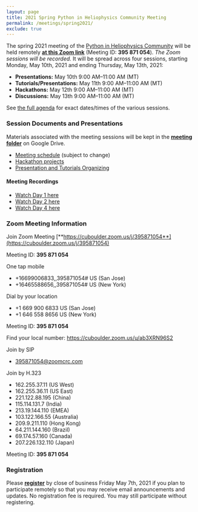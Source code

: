 ```yaml
---
layout: page
title: 2021 Spring Python in Heliophysics Community Meeting
permalink: /meetings/spring2021/
exclude: true
---
```


The spring 2021 meeting of the [Python in Heliophysics Community](http://heliopython.org) will be held remotely [**at this Zoom link**](https://cuboulder.zoom.us/j/395871054) (Meeting ID: **395 871 054**). _The Zoom sessions will be recorded._ It will be spread across four sessions, starting Monday, May 10th, 2021 and ending Thursday, May 13th, 2021:

 - **Presentations:** May 10th 9:00 AM–11:00 AM (MT)
 - **Tutorials/Presentations:** May 11th 9:00 AM–11:00 AM (MT)
 - **Hackathons:** May 12th 9:00 AM–11:00 AM (MT)
 - **Discussions:** May 13th 9:00 AM–11:00 AM (MT)

See [the full agenda](https://docs.google.com/spreadsheets/d/1zyakyCm6tnahqjHZHZchYxPrq8mf5FYIY_U3bvIpHNg/edit#gid=0) for exact dates/times of the various sessions. 

### Session Documents and Presentations

Materials associated with the meeting sessions will be kept in the [**meeting folder**](https://drive.google.com/drive/u/0/folders/1HcIQRnVmEXiTgNVx7cVL5mMySxVbUFYc) on Google Drive.

 - [Meeting schedule](https://docs.google.com/spreadsheets/d/1zyakyCm6tnahqjHZHZchYxPrq8mf5FYIY_U3bvIpHNg/edit#gid=0) (subject to change)
 - [Hackathon projects](https://docs.google.com/spreadsheets/d/1EUqKfj6iAEPj2AQsyeNyo03qlbCFL0jNoygja4N6KtQ/edit#gid=0)
 - [Presentation and Tutorials Organizing](https://docs.google.com/spreadsheets/d/1JKoWtBTkwsackg_DbFFb3EXHXNDko0mmBBTu9cc2A2g/edit#gid=0)

#### Meeting Recordings

 - [Watch Day 1 here](https://drive.google.com/file/d/1H4FxnNdRmG5ZpyXrFzt2S8yM1h5iArWo/view?usp=sharing) 
 - [Watch Day 2 here](https://drive.google.com/file/d/162bCkIQ7tLmrt4NdwMkhe3pyfbr9t_Kp/view?usp=sharing)
 - [Watch Day 4 here](https://drive.google.com/file/d/1xaq0VdV9IFRhJ5ZhYTvRi_1o-BzdXQ4T/view?usp=sharing)

### Zoom Meeting Information

Join Zoom Meeting
[**https://cuboulder.zoom.us/j/395871054**](https://cuboulder.zoom.us/j/395871054)

Meeting ID: **395 871 054**

One tap mobile
 - +16699006833,,395871054# US (San Jose)
 - +16465588656,,395871054# US (New York)

Dial by your location
 - +1 669 900 6833 US (San Jose)
 - +1 646 558 8656 US (New York)

Meeting ID: **395 871 054**

Find your local number: https://cuboulder.zoom.us/u/ab3XRN96S2

Join by SIP
 - 395871054@zoomcrc.com

Join by H.323
 - 162.255.37.11 (US West)
 - 162.255.36.11 (US East)
 - 221.122.88.195 (China)
 - 115.114.131.7 (India)
 - 213.19.144.110 (EMEA)
 - 103.122.166.55 (Australia)
 - 209.9.211.110 (Hong Kong)
 - 64.211.144.160 (Brazil)
 - 69.174.57.160 (Canada)
 - 207.226.132.110 (Japan)
 
Meeting ID: **395 871 054**  

### Registration

Please [**register**](https://docs.google.com/forms/d/1tk9uQTm9TzwNV8jle3QCg8IZkhZsQjLKMQDN-02a4IY/edit?usp=sharing) by close of business Friday May 7th, 2021 if you plan to participate remotely so that you may receive email announcements and updates.  No registration fee is required.  You may still participate without registering.
